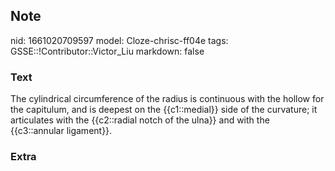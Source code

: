 ## Note
nid: 1661020709597
model: Cloze-chrisc-ff04e
tags: GSSE::!Contributor::Victor_Liu
markdown: false

### Text
<div>
  The cylindrical circumference of the radius is continuous with
  the hollow for the capitulum, and is deepest on the
  {{c1::medial}} side of the curvature; it articulates with the
  {{c2::radial notch of the ulna}} and with the {{c3::annular
  ligament}}.
</div>

### Extra

